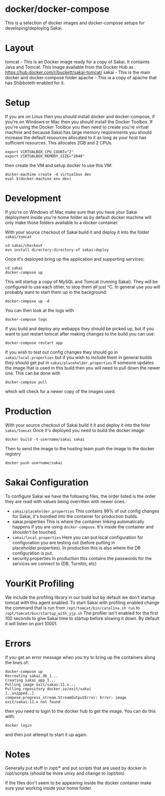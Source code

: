 docker/docker-compose
==========

This is a selection of docker images and docker-compose setups for developing/deploying Sakai.

Layout
======

tomcat - This is an Docker image ready for a copy of Sakai. It containts Java and Tomcat. This image 
available from the Docker Hub as https://hub.docker.com/r/buckett/sakai-tomcat/
sakai - This is the main docker and docker-compose folder
apache - This ia a copy of apache that has Shibboleth enabled for it.

Setup
=====

If you are on Linux then you should install docker and docker-compose, if you're on Windows or Mac then 
you should install the Docker Toolbox. If you're using the Docker Toolbox you then need to create you're 
virtual machine and because Sakai has large memory requirements you should increase the default resources
allocated to it as long as your host has sufficient resources. This allocates 2GB and 2 CPUs.

```
export VIRTUALBOX_CPU_COUNT="2"
export VIRTUALBOX_MEMORY_SIZE="2048"
```

then create the VM and setup docker to use this VM:
```
docker-machine create -d virtualbox dev
eval $(docker-machine env dev)
```

Development
===========

If you're on Windows of Mac make sure that you have your Sakai deployment inside you're home folder as by default docker machine will only make those folders available to a docker container.

With your source checkout of Sakai build it and deploy it into the folder `sakai/tomcat`

```
cd sakai/checkout
mvn install directory:directory-of sakai:deploy 
```

Once it's deployed bring up the application and supporting services:
```
cd sakai
docker-compose up
```

This will startup a copy of MySQL and Tomcat (running Sakai). They will be configured to
use each other, to stop them all just ^C. 
In general use you will probably want to start them up in the background:
```
docker-compose up -d
```
You can then look at the logs with
```
docker-compose logs
```
If you build and deploy any webapps they should be picked up, but if you want to just restart tomcat
after making changes to the build you can use:
```
docker-compose restart app
```
If you wish to test out config changes they should go in `sakai/local.properties` but
if you wish to include them in general builds they should get put in `sakai/placeholder.properties`
If someone updates the image that is used in this build then you will need to pull down the newer one. This can be done with
```
docker-compose pull
```
which will check for a newer copy of the images used.


Production
==========

With your source checkout of Sakai build it it and deploy it into the foler `sakai/tomcat`
Once it's deployed you need to build the docker image:
```
docker build -t username/sakai sakai
```
Then to send the image to the hosting team push the image to the docker registry
```
docker push username/sakai
```

Sakai Configuration
===================

To configure Sakai we have the following files, the order listed is the order they are read with values being overritten with newer ones.:

 - `sakai/placeholder.properties` This contains 99% of out config changes for Sakai, it's bundled into the container for production builds.
 - sakai.properties This is where the container linking automatically happens if you are using `docker-compose`. It's inside the container and shouldn't be touched.
 - `sakai/local.properties` Here you can put local configuration for configuration you are testing out (before putting in placeholder.properties). In production this is also where the DB configuration is put.
 - security.properties In production this contains the passwords for the services we connect to (DB, Turnitin, etc)


YourKit Profiling
=================

We include the profiling library in our build but by default we don't startup tomcat with this agent enabled. To start Sakai with profiling enabled change the command that is run from `/opt/tomcat/bin/catalina.sh run` to `/opt/tomcat/bin/startup_with_yjp.sh`
The profiler isn't enabled for the first 100 seconds to give Sakai time to startup before slowing it down. By default it will listen on port 10001.

Errors
======

If you get an error message when you try to bring up the containers along the lines of:
```
docker-compose up
Recreating sakai_db_1...
Creating sakai_app_1...
Pulling image oxit/sakai:11.x...
Pulling repository docker.io/oxit/sakai
[..snipped..]
compose.progress_stream.StreamOutputError: Error: image oxit/sakai:11.x not found
```
then you need to login to the docker hub to get the image. You can do this with:
```
docker login
```
and then just attempt to start it up again.


Notes
=====

Generally put stuff in /opt/* and put scripts that are used by docker in /opt/scripts (should be more unixy and change to /opt/bin)

If the files don't seem to be appearing inside the docker container make sure your working inside your home folder.

